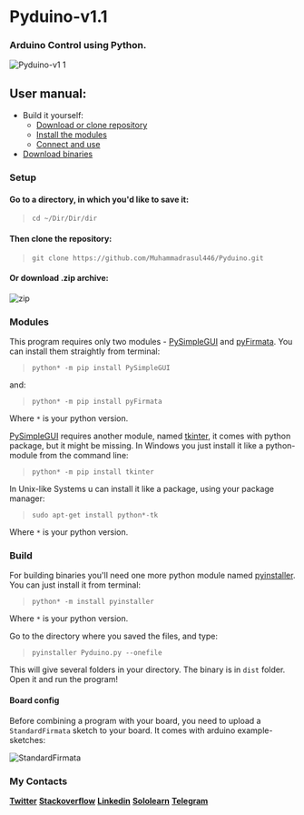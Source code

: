 # Pyduino-v1.1

### Arduino Control using Python.

![Pyduino-v1 1](https://user-images.githubusercontent.com/64916997/81735420-7799a600-94ae-11ea-9413-97f89701ee21.png)

## User manual:
* Build it yourself:
  * [Download or clone repository](#setup)
  * [Install the modules](#modules)
  * [Connect and use](#build)
* [Download binaries](https://github.com/Muhammadrasul446/Pyduino/raw/master/Build/ArduinoControl)
### Setup

#### Go to a directory, in which you'd like to save it:
> `cd ~/Dir/Dir/dir`

#### Then clone the repository:
> `git clone https://github.com/Muhammadrasul446/Pyduino.git`

#### Or download .zip archive:
![zip](https://user-images.githubusercontent.com/64916997/81459886-62293100-91bb-11ea-8c42-8f355dc8c021.png)

### Modules

This program requires only two modules - [PySimpleGUI](https://pypi.org/project/PySimpleGUI/) and [pyFirmata](https://pypi.org/project/pyFirmata/). You can install them straightly from terminal:

> `python* -m pip install PySimpleGUI`

and:

> `python* -m pip install pyFirmata`

Where `*` is your python version.

[PySimpleGUI](https://pypi.org/project/PySimpleGUI/) requires another module, named [tkinter](https://wiki.python.org/moin/TkInter), it comes with python package, but it might be missing. In Windows you just install it like a python-module from the command line:

> `python* -m pip install tkinter`

In Unix-like Systems u can install it like a package, using your package manager:

> `sudo apt-get install python*-tk`

Where `*` is your python version.

### Build


For building binaries you'll need one more python module named [pyinstaller](https://pypi.org/project/PyInstaller/).
You can just install it from terminal:

> `python* -m install pyinstaller`

Where `*` is your python version.

Go to the directory where you saved the files, and type:

> `pyinstaller Pyduino.py --onefile`

This will give several folders in your directory. The binary is in `dist` folder. Open it and run the program!

#### Board config

Before combining a program with your board, you need to upload a `StandardFirmata` sketch to your board. It comes with arduino example-sketches:

![StandardFirmata](https://user-images.githubusercontent.com/64916997/81460364-60ad3800-91be-11ea-9ca0-b596d00c166e.png)


### My Contacts

**[Twitter](https://twitter.com/A_M_R_4_4_6)**
**[Stackoverflow](https://stackoverflow.com/users/13490404/muhammadrasul)**
**[Linkedin](https://www.linkedin.com/in/muhammadrasul-abdulhayev-6644821a9/)**
**[Sololearn](https://www.sololearn.com/Profile/13162535)**
**[Telegram](https://t.me/A_M_R_4_4_6)**
